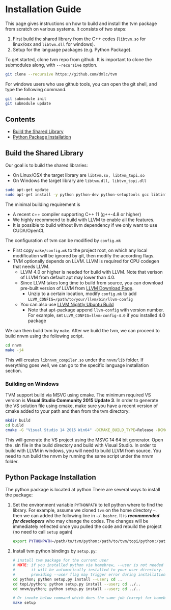 Installation Guide
==================
This page gives instructions on how to build and install the tvm package from
scratch on various systems. It consists of two steps:

1. First build the shared library from the C++ codes (`libtvm.so` for linux/osx and `libtvm.dll` for windows).
2. Setup for the language packages (e.g. Python Package).

To get started, clone tvm repo from github. It is important to clone the submodules along, with ```--recursive``` option.
```bash
git clone --recursive https://github.com/dmlc/tvm
```
For windows users who use github tools, you can open the git shell, and type the following command.
```bash
git submodule init
git submodule update
```

## Contents
- [Build the Shared Library](#build-the-shared-library)
- [Python Package Installation](#python-package-installation)

## Build the Shared Library

Our goal is to build the shared libraries:
- On Linux/OSX the target library are `libtvm.so, libtvm_topi.so`
- On Windows the target library are `libtvm.dll, libtvm_topi.dll`

```bash
sudo apt-get update
sudo apt-get install -y python python-dev python-setuptools gcc libtinfo-dev zlib1g-dev
```

The minimal building requirement is
- A recent c++ compiler supporting C++ 11 (g++-4.8 or higher)
- We highly recommend to build with LLVM to enable all the features.
- It is possible to build without llvm dependency if we only want to use CUDA/OpenCL

The configuration of tvm can be modified by ```config.mk```
- First copy ```make/config.mk``` to the project root, on which
  any local modification will be ignored by git, then modify the according flags.
- TVM optionally depends on LLVM. LLVM is required for CPU codegen that needs LLVM.
  - LLVM 4.0 or higher is needed for build with LLVM. Note that verison of LLVM from default apt may lower than 4.0.
  - Since LLVM takes long time to build from source, you can download pre-built version of LLVM from
    [LLVM Download Page](http://releases.llvm.org/download.html).
    - Unzip to a certain location, modify ```config.mk``` to add ```LLVM_CONFIG=/path/to/your/llvm/bin/llvm-config```
  - You can also use [LLVM Nightly Ubuntu Build](https://apt.llvm.org/)
    - Note that apt-package append ```llvm-config``` with version number.
      For example, set ```LLVM_CONFIG=llvm-config-4.0``` if you installed 4.0 package

We can then build tvm by `make`.
After we build the tvm, we can proceed to build nnvm using the following script.

```bash
cd nnvm
make -j4
```

This will creates `libnnvm_compiler.so` under the `nnvm/lib` folder.
If everything goes well, we can go to the specific language installation section.


### Building on Windows

TVM support build via MSVC using cmake. The minimum required VS version is **Visual Studio Community 2015 Update 3**.
In order to generate the VS solution file using cmake,
make sure you have a recent version of cmake added to your path and then from the tvm directory:

```bash
mkdir build
cd build
cmake -G "Visual Studio 14 2015 Win64" -DCMAKE_BUILD_TYPE=Release -DCMAKE_CONFIGURATION_TYPES="Release" ..
```
This will generate the VS project using the MSVC 14 64 bit generator.
Open the .sln file in the build directory and build with Visual Studio.
In order to build with LLVM in windows, you will need to build LLVM from source.
You need to run build the nnvm by running the same script under the nnvm folder.

## Python Package Installation

The python package is located at python
There are several ways to install the package:

1. Set the environment variable `PYTHONPATH` to tell python where to find
   the library. For example, assume we cloned `tvm` on the home directory
   `~`. then we can added the following line in `~/.bashrc`.
    It is ***recommended for developers*** who may change the codes.
    The changes will be immediately reflected once you pulled the code and rebuild the project (no need to call ```setup``` again)

    ```bash
    export PYTHONPATH=/path/to/tvm/python:/path/to/tvm/topi/python:/path/to/tvm/nnvm/python:${PYTHONPATH}
    ```

2. Install tvm python bindings by `setup.py`:

    ```bash
    # install tvm package for the current user
    # NOTE: if you installed python via homebrew, --user is not needed during installaiton
    #       it will be automatically installed to your user directory.
    #       providing --user flag may trigger error during installation in such case.
    cd python; python setup.py install --user; cd ..
    cd topi/python; python setup.py install --user; cd ../..
    cd nnvm/python; python setup.py install --user; cd ../..

    # Or invoke below command which does the same job (except for homebrew).
    make setup
    ```
